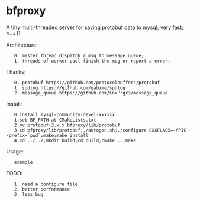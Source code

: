 # bfproxy

A tiny multi-threaded server for saving protobuf data to mysql; very fast; c++11

Architecture:

       0. master thread dispatch a msg to message queue;
       1. threads of worker pool finish the msg or report a error;

Thanks:

       0. protobuf https://github.com/protocolbuffers/protobuf
       1. spdlog https://github.com/gabime/spdlog
       2. message_queue https://github.com/LnxPrgr3/message_queue

Install:

       0.install mysql-community-devel-xxxxxx
       1.set BF_PATH at CMakeLists.txt
       2.mv protobuf-3.x.x bfproxy/lib/protobuf   
       3.cd bfproxy/lib/protobuf;./autogen.sh;./configure CXXFLAGS=-fPIC --prefix=`pwd`;make;make install
       4.cd ../../;mkdir build;cd build;cmake ..;make

Usage:

       example 
TODO: 

       1. need a configure file
       2. better performance
       3. less bug




